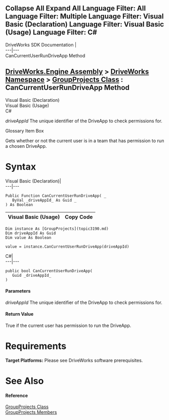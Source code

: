 Collapse All Expand All Language Filter: All  Language Filter: Multiple  Language Filter: Visual Basic (Declaration) Language Filter: Visual Basic (Usage) Language Filter: C#  
---  
DriveWorks SDK Documentation  |   
---|---  
CanCurrentUserRunDriveApp Method   
  
[DriveWorks.Engine Assembly](topic2156.md) > [DriveWorks Namespace](topic2159.md) > [GroupProjects Class](topic3190.md) : CanCurrentUserRunDriveApp Method  
---  
  
Visual Basic (Declaration)    
Visual Basic (Usage)    
C# 

_driveAppId_
    The unique identifier of the DriveApp to check permissions for.

Glossary Item Box

Gets whether or not the current user is in a team that has permission to run a chosen DriveApp. 

# Syntax

Visual Basic (Declaration)|   
---|---  
      
    
    Public Function CanCurrentUserRunDriveApp( _
       ByVal _driveAppId_ As Guid _
    ) As Boolean  
  
Visual Basic (Usage)| Copy Code  
---|---  
      
    
    Dim instance As [GroupProjects](topic3190.md)
    Dim driveAppId As Guid
    Dim value As Boolean
     
    value = instance.CanCurrentUserRunDriveApp(driveAppId)  
  
C#|   
---|---  
      
    
    public bool CanCurrentUserRunDriveApp( 
       Guid _driveAppId_
    )  
  
#### Parameters

 _driveAppId_
    The unique identifier of the DriveApp to check permissions for.

#### Return Value

True if the current user has permission to run the DriveApp.

# Requirements

**Target Platforms:** Please see DriveWorks software prerequisites.

# See Also

#### Reference

[GroupProjects Class](topic3190.md)   
[GroupProjects Members](topic3191.md)


